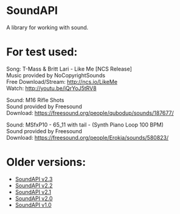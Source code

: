 # SoundAPI
 A library for working with sound.

# For test used:

Song: T-Mass & Britt Lari - Like Me [NCS Release]  
Music provided by NoCopyrightSounds  
Free Download/Stream: http://ncs.io/LikeMe  
Watch: http://youtu.be/iQrYoJ5tRV8

Sound: M16 Rifle Shots  
Sound provided by Freesound  
Download: https://freesound.org/people/qubodup/sounds/187677/

Sound: MSfxP10 - 65_11 with tail - (Synth Piano Loop 100 BPM)  
Sound provided by Freesound  
Download: https://freesound.org/people/Erokia/sounds/580823/

# Older versions:
* [SoundAPI v2.3](https://github.com/Wolf-Team/Libraries/blob/master/SoundAPI.js)
* [SoundAPI v2.2](https://github.com/Wolf-Team/Libraries/blob/60a1247edc14fabfb3cc1c01dc3fe52ab398acd1/SoundAPI.js)
* [SoundAPI v2.1](https://github.com/Wolf-Team/Libraries/blob/d4542eee83422197f21e5c333d6737ee2319b4c0/SoundAPI.js)
* [SoundAPI v2.0](https://github.com/Wolf-Team/Libraries/blob/887d38ee300a609825efaf18a974f9df00710cf2/SoundAPI.js)
* [SoundAPI v1.0](https://github.com/Wolf-Team/Libraries/blob/65e5ccc82be93dd8f6909e8686457c838b361027/SoundAPI.js)
